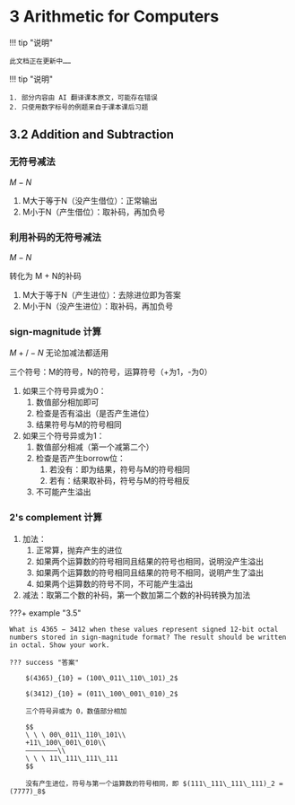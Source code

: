 # 3 Arithmetic for Computers

!!! tip "说明"

    此文档正在更新中……

!!! tip "说明"

    1. 部分内容由 AI 翻译课本原文，可能存在错误
    2. 只使用数字标号的例题来自于课本课后习题

## 3.2 Addition and Subtraction

### 无符号减法

$M - N$

1. M大于等于N（没产生借位）：正常输出
2. M小于N（产生借位）：取补码，再加负号

### 利用补码的无符号减法

$M - N$

转化为 M + N的补码
1. M大于等于N（产生进位）：去除进位即为答案
2. M小于N（没产生进位）：取补码，再加负号

### sign-magnitude 计算

$M +/- N$ 无论加减法都适用

三个符号：M的符号，N的符号，运算符号（+为1，-为0）

1. 如果三个符号异或为0：
    1. 数值部分相加即可
    2. 检查是否有溢出（是否产生进位）
    3. 结果符号与M的符号相同
2. 如果三个符号异或为1：
    1. 数值部分相减（第一个减第二个）
    2. 检查是否产生borrow位：
          1. 若没有：即为结果，符号与M的符号相同
          2. 若有：结果取补码，符号与M的符号相反
    3. 不可能产生溢出

### 2's complement 计算

1. 加法：
    1. 正常算，抛弃产生的进位
    2. 如果两个运算数的符号相同且结果的符号也相同，说明没产生溢出
    3. 如果两个运算数的符号相同且结果的符号不相同，说明产生了溢出
    4. 如果两个运算数的符号不同，不可能产生溢出
2. 减法：取第二个数的补码，第一个数加第二个数的补码转换为加法

???+ example "3.5"

    What is 4365 − 3412 when these values represent signed 12-bit octal numbers stored in sign-magnitude format? The result should be written in octal. Show your work.

    ??? success "答案"

        $(4365)_{10} = (100\_011\_110\_101)_2$

        $(3412)_{10} = (011\_100\_001\_010)_2$

        三个符号异或为 0，数值部分相加

        $$
        \ \ \ 00\_011\_110\_101\\
        +11\_100\_001\_010\\
        ————————\\
        \ \ \ 11\_111\_111\_111
        $$

        没有产生进位，符号与第一个运算数的符号相同，即 $(111\_111\_111\_111)_2 = (7777)_8$

